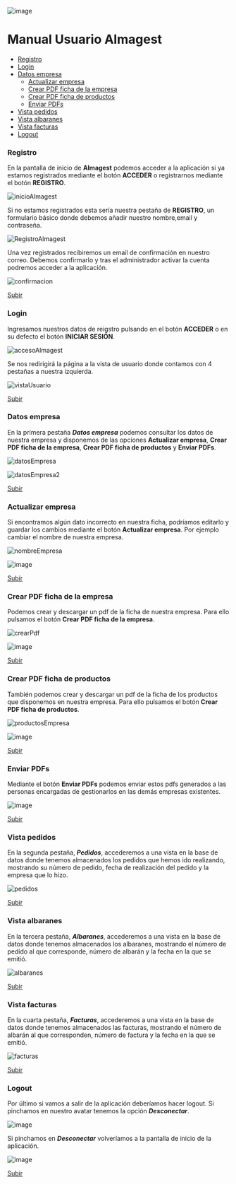 ![image](https://user-images.githubusercontent.com/93120404/155341734-dba85e0b-47c3-42eb-87b5-a2165dcee676.png)

<a name="top"></a>
# Manual Usuario Almagest

* [Registro](#item1)
* [Login](#item2)
* [Datos empresa](#item3)
  * [Actualizar empresa](#item3.1)  
  * [Crear PDF ficha de la empresa](#item3.2)  
  * [Crear PDF ficha de productos](#item3.3)  
  * [Enviar PDFs](#item3.4)  
* [Vista pedidos](#item4)
* [Vista albaranes](#item5)
* [Vista facturas](#item6)
* [Logout](#item7)

<a name="item1"></a>
### Registro

En la pantalla de inicio de **Almagest** podemos acceder a la aplicación si ya estamos registrados mediante el botón **ACCEDER** o registrarnos mediante el botón **REGISTRO**.

![inicioAlmagest](https://user-images.githubusercontent.com/93120404/155229643-b67e9c52-2a78-4262-80a0-73c1d05ae286.png)

Si no estamos registrados esta sería nuestra pestaña de **REGISTRO**, un formulario básico donde debemos añadir nuestro nombre,email y contraseña.

![RegistroAlmagest](https://user-images.githubusercontent.com/93120404/155230000-1bfca47b-759c-4748-afb4-42801f93ef41.png)

Una vez registrados recibiremos un email de confirmación en nuestro correo. Debemos confirmarlo y tras el administrador activar la cuenta podremos acceder a la aplicación.

![confirmacion](https://user-images.githubusercontent.com/93120404/155230518-804cc1c4-b43e-4962-a342-4a045861c01f.png)

[Subir](#top)

<a name="item2"></a>
### Login

Ingresamos nuestros datos de reigstro pulsando en el botón **ACCEDER** o en su defecto el botón **INICIAR SESIÓN**.

![accesoAlmagest](https://user-images.githubusercontent.com/93120404/155229690-a03135b8-b201-4f46-89f4-8879a738eb77.png)

Se nos redirigirá la página a la vista de usuario donde contamos con 4 pestañas a nuestra izquierda.

![vistaUsuario](https://user-images.githubusercontent.com/93120404/155230051-4a6647c7-a21f-4a1b-8a3f-c7cba3390802.png)

[Subir](#top)

<a name="item3"></a>
### Datos empresa

En la primera pestaña ***Datos empresa*** podemos consultar los datos de nuestra empresa y disponemos de las opciones **Actualizar empresa**, **Crear PDF ficha de la empresa**, **Crear PDF ficha de productos** y **Enviar PDFs**.

![datosEmpresa](https://user-images.githubusercontent.com/93120404/155229751-69f153c8-b2be-4f5a-bba6-77a6a81e50e8.png)

![datosEmpresa2](https://user-images.githubusercontent.com/93120404/155229773-752eda29-3377-46cc-96da-12bbc4698099.png)

[Subir](#top)

<a name="item3.1"></a>
### Actualizar empresa

Si encontramos algún dato incorrecto en nuestra ficha, podríamos editarlo y guardar los cambios mediante el botón **Actualizar empresa**.
Por ejemplo cambiar el nombre de nuestra empresa.

![nombreEmpresa](https://user-images.githubusercontent.com/93120404/155229847-55a1e9f1-9794-4ba7-8c8a-110aa9e73d32.png)

![image](https://user-images.githubusercontent.com/93120404/155335107-8b3e58e2-99f7-4d23-b9fb-83aed2a0a78f.png)

[Subir](#top)

<a name="item3.2"></a>
### Crear PDF ficha de la empresa

Podemos crear y descargar un pdf de la ficha de nuestra empresa. Para ello pulsamos el botón **Crear PDF ficha de la empresa**.

![crearPdf](https://user-images.githubusercontent.com/93120404/155229909-64c76e83-5f5c-4b0f-b5a3-39fd621165f1.png)

![image](https://user-images.githubusercontent.com/93120404/155336922-978bbcd8-f360-4eff-8fdf-f91920e31d49.png)

[Subir](#top)

<a name="item3.3"></a>
### Crear PDF ficha de productos

También podemos crear y descargar un pdf de la ficha de los productos que disponemos en nuestra empresa. Para ello pulsamos el botón **Crear PDF ficha de productos**.

![productosEmpresa](https://user-images.githubusercontent.com/93120404/155229961-3dd025ba-d094-4e95-9c4f-4c42ab8c91d3.png)

![image](https://user-images.githubusercontent.com/93120404/155337010-5e349d4d-a3cc-4240-a500-f59bf26939c7.png)

[Subir](#top)

<a name="item3.4"></a>
### Enviar PDFs

Mediante el botón **Enviar PDFs** podemos enviar estos pdfs generados a las personas encargadas de gestionarlos en las demás empresas existentes.

![image](https://user-images.githubusercontent.com/93120404/155337110-0405f0bf-b08c-4ea7-b0d0-48ed42f292eb.png)

[Subir](#top)

<a name="item4"></a>
### Vista pedidos

En la segunda pestaña, ***Pedidos***, accederemos a una vista en la base de datos donde tenemos almacenados los pedidos que hemos ido realizando, mostrando su número de pedido, fecha de realización del pedido y la empresa que lo hizo.

![pedidos](https://user-images.githubusercontent.com/93120404/155230121-2b948926-0afc-4a71-a60c-1769e93cc212.png)

[Subir](#top)

<a name="item5"></a>
### Vista albaranes

En la tercera pestaña, ***Albaranes***, accederemos a una vista en la base de datos donde tenemos almacenados los albaranes, mostrando el número de pedido al que corresponde, número de albarán y la fecha en la que se emitió.

![albaranes](https://user-images.githubusercontent.com/93120404/155230158-8f7df511-62bf-4261-8d72-1bf6056a8bff.png)

[Subir](#top)

<a name="item6"></a>
### Vista facturas

En la cuarta pestaña, ***Facturas***, accederemos a una vista en la base de datos donde tenemos almacenados las facturas, mostrando el número de albarán al que corresponden, número de factura y la fecha en la que se emitió.

![facturas](https://user-images.githubusercontent.com/93120404/155230169-21828f22-85db-4ede-b990-8815a6f4e55d.png)

[Subir](#top)

<a name="item7"></a>
### Logout

Por último si vamos a salir de la aplicación deberíamos hacer logout. Si pinchamos en nuestro avatar tenemos la opción ***Desconectar***.

![image](https://user-images.githubusercontent.com/93120404/155338402-cc7439b0-78ff-4d76-a296-b3bb6bed9710.png)

Si pinchamos en ***Desconectar*** volveríamos a la pantalla de inicio de la aplicación.

![image](https://user-images.githubusercontent.com/93120404/155339198-5123e131-e51e-42fe-9229-4058edb71818.png)

[Subir](#top)
